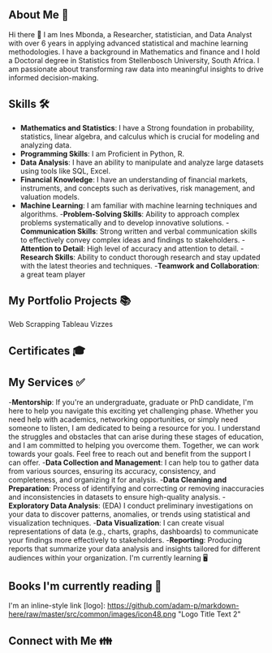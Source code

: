 ## About Me 💬

Hi there 👋 I am Ines Mbonda, a Researcher, statistician, and Data Analyst with over 6 years in applying advanced statistical and machine learning methodologies. I have a background in Mathematics and finance and I hold a Doctoral degree in Statistics from Stellenbosch University, South Africa. I am passionate about transforming raw data into meaningful insights to drive informed decision-making.

## Skills 🛠️
 - **Mathematics and Statistics**: I have a Strong foundation in probability, statistics, linear algebra, and calculus which is crucial for modeling and analyzing data.
 - **Programming Skills**: I am Proficient in Python, R.
 - **Data Analysis**: I have an ability to manipulate and analyze large datasets using tools like SQL, Excel.
 - **Financial Knowledge**: I have an understanding of financial markets, instruments, and concepts such as derivatives, risk management, and valuation models.
 - **Machine Learning**:
I am familiar with machine learning techniques and algorithms.
 -**Problem-Solving Skills**: Ability to approach complex problems systematically and to develop innovative solutions.
 -**Communication Skills**: Strong written and verbal communication skills to effectively convey complex ideas and findings to stakeholders.
 -**Attention to Detail**: High level of accuracy and attention to detail.
 -**Research Skills**: Ability to conduct thorough research and stay updated with the latest theories and techniques.
 -**Teamwork and Collaboration**: a great team player
## My Portfolio Projects 📚

Web Scrapping
Tableau Vizzes
## Certificates 🎓

## My Services ✅

 -**Mentorship**: If you're an undergraduate, graduate or PhD candidate, I'm here to help you navigate this exciting yet challenging phase. Whether you need help with academics, networking opportunities, or simply need someone to listen, I am dedicated to being a resource for you. I understand the struggles and obstacles that can arise during these stages of education, and I am committed to helping you overcome them. Together, we can work towards your goals. Feel free to reach out and benefit from the support I can offer.
 -**Data Collection and Management**: I can help tou to gather data from various sources, ensuring its accuracy, consistency, and completeness, and organizing it for analysis.
 -**Data Cleaning and Preparation**: Process of identifying and correcting or removing inaccuracies and inconsistencies in datasets to ensure high-quality analysis.
 -**Exploratory Data Analysis**: (EDA) I conduct preliminary investigations on your data to discover patterns, anomalies, or trends using statistical and visualization techniques.
 -**Data Visualization**: I can create visual representations of data (e.g., charts, graphs, dashboards) to communicate your findings more effectively to stakeholders.
 -**Reporting**: Producing reports that summarize your data analysis and insights tailored for different audiences within your organization.
I'm currently learning 🖥

## Books I'm currently reading 📖

I'm an inline-style link [logo]: https://github.com/adam-p/markdown-here/raw/master/src/common/images/icon48.png "Logo Title Text 2"

## Connect with Me 👪
